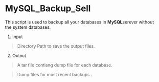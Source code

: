 # MySQL_Backup_Sell
This script is used to backup all your databases in **MySQL**serever without the system databases. 
1. Input
>Directory Path to save the output files.
2. Outout
>A tar file contiang dump file for each database.

>Dump files for most recent backups .
